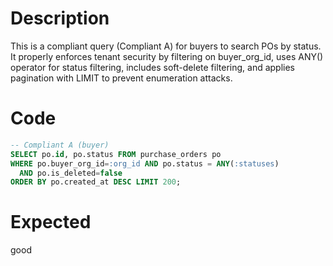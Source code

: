 # Description
This is a compliant query (Compliant A) for buyers to search POs by status. It properly enforces tenant security by filtering on buyer_org_id, uses ANY() operator for status filtering, includes soft-delete filtering, and applies pagination with LIMIT to prevent enumeration attacks.

# Code
```sql
-- Compliant A (buyer)
SELECT po.id, po.status FROM purchase_orders po
WHERE po.buyer_org_id=:org_id AND po.status = ANY(:statuses)
  AND po.is_deleted=false
ORDER BY po.created_at DESC LIMIT 200;
```

# Expected
good